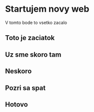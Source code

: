 # Startujem novy web

V tomto bode to vsetko zacalo

## Toto je zaciatok

## Uz sme skoro tam

## Neskoro 

## Pozri sa spat

## Hotovo